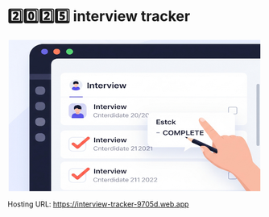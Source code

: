 # 2️⃣0️⃣2️⃣5️⃣ interview tracker

<p align="center">
  <img src="img/scrin1.png" alt="Image 1" width="500" height="300">
</p>

Hosting URL: https://interview-tracker-9705d.web.app
